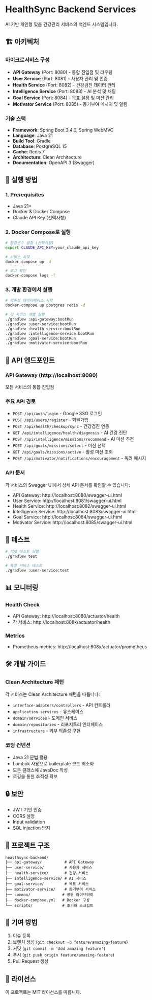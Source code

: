 # HealthSync Backend Services

AI 기반 개인형 맞춤 건강관리 서비스의 백엔드 시스템입니다.

## 🏗️ 아키텍처

### 마이크로서비스 구성
- **API Gateway** (Port: 8080) - 통합 진입점 및 라우팅
- **User Service** (Port: 8081) - 사용자 관리 및 인증
- **Health Service** (Port: 8082) - 건강검진 데이터 관리
- **Intelligence Service** (Port: 8083) - AI 분석 및 채팅
- **Goal Service** (Port: 8084) - 목표 설정 및 미션 관리
- **Motivator Service** (Port: 8085) - 동기부여 메시지 및 알림

### 기술 스택
- **Framework**: Spring Boot 3.4.0, Spring WebMVC
- **Language**: Java 21
- **Build Tool**: Gradle
- **Database**: PostgreSQL 15
- **Cache**: Redis 7
- **Architecture**: Clean Architecture
- **Documentation**: OpenAPI 3 (Swagger)

## 🚀 실행 방법

### 1. Prerequisites
- Java 21+
- Docker & Docker Compose
- Claude API Key (선택사항)

### 2. Docker Compose로 실행
```bash
# 환경변수 설정 (선택사항)
export CLAUDE_API_KEY=your_claude_api_key

# 서비스 시작
docker-compose up -d

# 로그 확인
docker-compose logs -f
```

### 3. 개발 환경에서 실행
```bash
# 의존성 데이터베이스 시작
docker-compose up postgres redis -d

# 각 서비스 개별 실행
./gradlew :api-gateway:bootRun
./gradlew :user-service:bootRun
./gradlew :health-service:bootRun
./gradlew :intelligence-service:bootRun
./gradlew :goal-service:bootRun
./gradlew :motivator-service:bootRun
```

## 📡 API 엔드포인트

### API Gateway (http://localhost:8080)
모든 서비스의 통합 진입점

### 주요 API 경로
- `POST /api/auth/login` - Google SSO 로그인
- `POST /api/users/register` - 회원가입
- `POST /api/health/checkup/sync` - 건강검진 연동
- `GET /api/intelligence/health/diagnosis` - AI 건강 진단
- `POST /api/intelligence/missions/recommend` - AI 미션 추천
- `POST /api/goals/missions/select` - 미션 선택
- `GET /api/goals/missions/active` - 활성 미션 조회
- `POST /api/motivator/notifications/encouragement` - 독려 메시지

### API 문서
각 서비스의 Swagger UI에서 상세 API 문서를 확인할 수 있습니다:
- API Gateway: http://localhost:8080/swagger-ui.html
- User Service: http://localhost:8081/swagger-ui.html
- Health Service: http://localhost:8082/swagger-ui.html
- Intelligence Service: http://localhost:8083/swagger-ui.html
- Goal Service: http://localhost:8084/swagger-ui.html
- Motivator Service: http://localhost:8085/swagger-ui.html

## 🧪 테스트

```bash
# 전체 테스트 실행
./gradlew test

# 특정 서비스 테스트
./gradlew :user-service:test
```

## 📊 모니터링

### Health Check
- API Gateway: http://localhost:8080/actuator/health
- 각 서비스: http://localhost:808x/actuator/health

### Metrics
- Prometheus metrics: http://localhost:808x/actuator/prometheus

## 🛠️ 개발 가이드

### Clean Architecture 패턴
각 서비스는 Clean Architecture 패턴을 따릅니다:
- `interface-adapters/controllers` - API 컨트롤러
- `application-services` - 유스케이스
- `domain/services` - 도메인 서비스
- `domain/repositories` - 리포지토리 인터페이스
- `infrastructure` - 외부 의존성 구현

### 코딩 컨벤션
- Java 21 문법 활용
- Lombok 사용으로 boilerplate 코드 최소화
- 모든 클래스에 JavaDoc 작성
- 로깅을 통한 추적성 확보

## 🔒 보안

- JWT 기반 인증
- CORS 설정
- Input validation
- SQL injection 방지

## 📝 프로젝트 구조

```
healthsync-backend/
├── api-gateway/          # API Gateway
├── user-service/         # 사용자 서비스
├── health-service/       # 건강 서비스
├── intelligence-service/ # AI 서비스
├── goal-service/         # 목표 서비스
├── motivator-service/    # 동기부여 서비스
├── common/              # 공통 라이브러리
├── docker-compose.yml   # Docker 구성
└── scripts/             # 초기화 스크립트
```

## 🤝 기여 방법

1. 이슈 등록
2. 브랜치 생성 (`git checkout -b feature/amazing-feature`)
3. 커밋 (`git commit -m 'Add amazing feature'`)
4. 푸시 (`git push origin feature/amazing-feature`)
5. Pull Request 생성

## 📄 라이선스

이 프로젝트는 MIT 라이선스를 따릅니다.